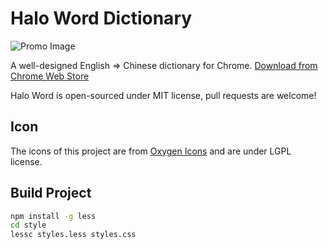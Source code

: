 Halo Word Dictionary
========

![Promo Image](http://ww1.sinaimg.cn/large/70cecf67jw1e900jtcothj212w0fkq7f.jpg)

A well-designed English ⇒ Chinese dictionary for Chrome. [Download from Chrome Web Store](https://chrome.google.com/webstore/detail/halo-word-dictionary/bhkcehpnnlgncpnefpanachijmhikocj)

Halo Word is open-sourced under MIT license, pull requests are welcome!

## Icon
The icons of this project are from [Oxygen Icons](https://github.com/KDE/oxygen-icons5) and are under LGPL license.

## Build Project

```sh
npm install -g less
cd style
lessc styles.less styles.css
```
